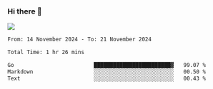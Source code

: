 ### Hi there 👋️

![](https://komarev.com/ghpvc/?username=Loner1024)

<!--START_SECTION:waka-->

```txt
From: 14 November 2024 - To: 21 November 2024

Total Time: 1 hr 26 mins

Go                         ████████████████████████▓   99.07 %
Markdown                   ░░░░░░░░░░░░░░░░░░░░░░░░░   00.50 %
Text                       ░░░░░░░░░░░░░░░░░░░░░░░░░   00.43 %
```

<!--END_SECTION:waka-->



